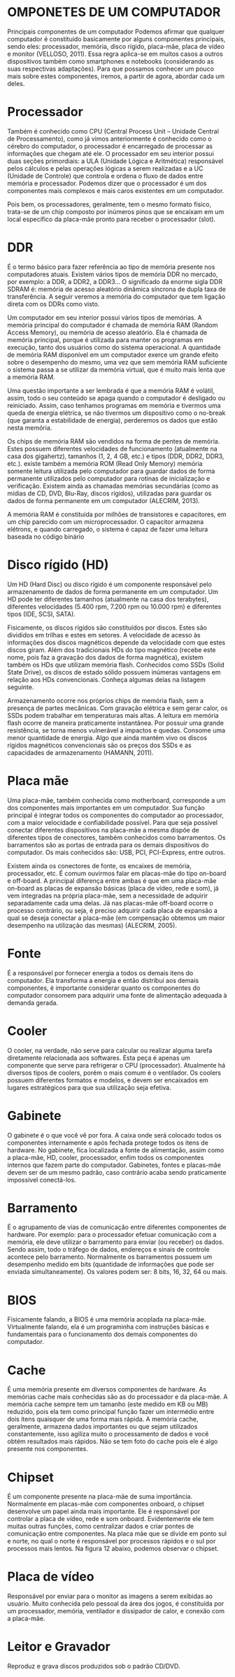# OMPONETES DE UM COMPUTADOR

Principais componentes de um computador
Podemos afirmar que qualquer computador é constituído basicamente por alguns componentes principais, sendo eles: processador, memória, disco rígido, placa-mãe, placa de vídeo e monitor (VELLOSO, 2011). Essa regra aplica-se em muitos casos a outros dispositivos também como smartphones e notebooks (considerando as suas respectivas adaptações). Para que possamos conhecer um pouco mais sobre estes componentes, iremos, a partir de agora, abordar cada um deles. 

# Processador
Também é conhecido como CPU (Central Process Unit – Unidade Central de Processamento), como já vimos anteriormente é conhecido como o cérebro do computador, o processador é encarregado de processar as informações que chegam até ele. O processador em seu interior possui duas seções primordiais: a ULA (Unidade Lógica e Aritmética) responsável pelos cálculos e pelas operações lógicas a serem realizadas e a UC (Unidade de Controle) que controla e ordena o fluxo de dados entre memória e processador. Podemos dizer que o processador é um dos componentes mais complexos e mais caros existentes em um computador.

Pois bem, os processadores, geralmente, tem o mesmo formato físico, trata-se de um chip composto por inúmeros pinos que se encaixam em um local específico da placa-mãe pronto para receber o processador (slot). 

# DDR
É o termo básico para fazer referência ao tipo de memória presente nos computadores atuais. Existem vários tipos de memória DDR no mercado, por exemplo: a DDR, a DDR2, a DDR3... O significado da enorme sigla DDR SDRAM é: memória de acesso aleatório dinâmica síncrona de dupla taxa de transferência. A seguir veremos a memória do computador que tem ligação direta com os DDRs como visto.

Um computador em seu interior possui vários tipos de memórias. A memória principal do computador é chamada de memória RAM (Random Access Memory), ou memória de acesso aleatório. Ela é chamada de memória principal, porque é utilizada para manter os programas em execução, tanto dos usuários como do sistema operacional. A quantidade de memória RAM disponível em um computador exerce um grande efeito sobre o desempenho do mesmo, uma vez que sem memória RAM suficiente o sistema passa a se utilizar da memória virtual, que é muito mais lenta que a memória RAM.

Uma questão importante a ser lembrada é que a memória RAM é volátil, assim, todo o seu conteúdo se apaga quando o computador é desligado ou reiniciado. Assim, caso tenhamos programas em memória e tivermos uma queda de energia elétrica, se não tivermos um dispositivo como o no-break (que garanta a estabilidade de energia), perderemos os dados que estão nesta memória.

Os chips de memória RAM são vendidos na forma de pentes de memória. Estes possuem diferentes velocidades de funcionamento (atualmente na casa dos gigahertz), tamanhos (1, 2, 4 GB, etc.) e tipos (DDR, DDR2, DDR3, etc.). existe também a memória ROM (Read Only Memory) memória somente leitura utilizada pelo computador para guardar dados de forma permanente utilizados pelo computador para rotinas de inicialização e verificação. Existem ainda as chamadas memórias secundárias (como as mídias de CD, DVD, Blu-Ray, discos rígidos), utilizadas para guardar os dados de forma permanente em um computador (ALECRIM, 2013).

A memória RAM é constituída por milhões de transistores e capacitores, em um chip parecido com um microprocessador. O capacitor armazena elétrons, e quando carregado, o sistema é capaz de fazer uma leitura baseada no código binário

# Disco rígido (HD)
Um HD (Hard Disc) ou disco rígido é um componente responsável pelo armazenamento de dados de forma permanente em um computador. Um HD pode ter diferentes tamanhos (atualmente na casa dos terabytes), diferentes velocidades (5.400 rpm, 7.200 rpm ou 10.000 rpm) e diferentes tipos (IDE, SCSI, SATA).

Fisicamente, os discos rígidos são constituídos por discos. Estes são divididos em trilhas e estes em setores. A velocidade de acesso às informações dos discos magnéticos depende da velocidade com que estes discos giram. Além dos tradicionais HDs do tipo magnético (recebe este nome, pois faz a gravação dos dados de forma magnética), existem também os HDs que utilizam memória flash. Conhecidos como SSDs (Solid State Drive), os discos de estado sólido possuem inúmeras vantagens em relação aos HDs convencionais. Conheça algumas delas na listagem seguinte.

Armazenamento ocorre nos próprios chips de memória flash, sem a presença de partes mecânicas.
Com gravação elétrica e sem gerar calor, os SSDs podem trabalhar em temperaturas mais altas.
A leitura em memória flash ocorre de maneira praticamente instantânea.
Por possuir uma grande resistência, se torna menos vulnerável a impactos e quedas.
Consome uma menor quantidade de energia.
Algo que ainda mantém vivo os discos rígidos magnéticos convencionais são os preços dos SSDs e as capacidades de armazenamento (HAMANN, 2011).

# Placa mãe
Uma placa-mãe, também conhecida como motherboard, corresponde a um dos componentes mais importantes em um computador. Sua função principal é integrar todos os componentes do computador ao processador, com a maior velocidade e confiabilidade possível. Para que seja possível conectar diferentes dispositivos na placa-mãe a mesma dispõe de diferentes tipos de conectores, também conhecidos como barramentos. Os barramentos são as portas de entrada para os demais dispositivos do computador. Os mais conhecidos são: USB, PCI, PCI-Express, entre outros.

Existem ainda os conectores de fonte, os encaixes de memória, processador, etc. É comum ouvirmos falar em placas-mãe do tipo on-board e off-board. A principal diferença entre ambas é que em uma placa-mãe on-board as placas de expansão básicas (placa de vídeo, rede e som), já vem integradas na própria placa-mãe, sem a necessidade de adquirir separadamente cada uma delas. Já nas placas-mãe off-board ocorre o processo contrário, ou seja, é preciso adquirir cada placa de expansão a qual se deseja conectar a placa-mãe (em compensação obtemos um maior desempenho na utilização das mesmas) (ALECRIM, 2005).

# Fonte
É a responsável por fornecer energia a todos os demais itens do computador. Ela transforma a energia e então distribui aos demais componentes, é importante considerar quanto os componentes do computador consomem para adquirir uma fonte de alimentação adequada à demanda gerada.

# Cooler
O cooler, na verdade, não serve para calcular ou realizar alguma tarefa diretamente relacionada aos softwares. Esta peça é apenas um componente que serve para refrigerar o CPU (processador). Atualmente há diversos tipos de coolers, porém o mais comum é o ventilador. Os coolers possuem diferentes formatos e modelos, e devem ser encaixados em lugares estratégicos para que sua utilização seja efetiva. 

# Gabinete
O gabinete é o que você vê por fora. A caixa onde será colocado todos os componentes internamente e após fechada protege todos os itens de hardware. No gabinete, fica localizada a fonte de alimentação, assim como a placa-mãe, HD, cooler, processador, enfim todos os componentes internos que fazem parte do computador. Gabinetes, fontes e placas-mãe devem ser de um mesmo padrão, caso contrário acaba sendo praticamente impossível conectá-los. 

# Barramento
É o agrupamento de vias de comunicação entre diferentes componentes de hardware. Por exemplo: para o processador efetuar comunicação com a memória, ele deve utilizar o barramento para enviar (ou receber) os dados. Sendo assim, todo o tráfego de dados, endereços e sinais de controle acontece pelo barramento. Normalmente os barramentos possuem um desempenho medido em bits (quantidade de informações que pode ser enviada simultaneamente). Os valores podem ser: 8 bits, 16, 32, 64 ou mais. 

# BIOS
Fisicamente falando, a BIOS é uma memória acoplada na placa-mãe. Virtualmente falando, ela é um programinha com instruções básicas e fundamentais para o funcionamento dos demais componentes do computador. 

# Cache
É uma memória presente em diversos componentes de hardware. As memórias cache mais conhecidas são as do processador e da placa-mãe. A memória cache sempre tem um tamanho (este medido em KB ou MB) reduzido, pois ela tem como principal função fazer um intermédio entre dois itens quaisquer de uma forma mais rápida. A memória cache, geralmente, armazena dados importantes ou que sejam utilizados constantemente, isso agiliza muito o processamento de dados e você obtém resultados mais rápidos. Não se tem foto do cache pois ele é algo presente nos componentes.

# Chipset
É um componente presente na placa-mãe de suma importância. Normalmente em placas-mãe com componentes onboard, o chipset desenvolve um papel ainda mais importante. Ele é responsável por controlar a placa de vídeo, rede e som onboard. Evidentemente ele tem muitas outras funções, como centralizar dados e criar pontes de comunicação entre componentes. Na placa mãe que se divide em ponto sul e norte, no qual o norte é responsável por processos rápidos e o sul por processos mais lentos. Na figura 12 abaixo, podemos observar o chipset.

# Placa de vídeo
Responsável por enviar para o monitor as imagens a serem exibidas ao usuário. Muito conhecida pelo pessoal da área dos jogos, é constituída por um processador, memória, ventilador e dissipador de calor, e conexão com a placa-mãe. 

# Leitor e Gravador
Reproduz e grava discos produzidos sob o padrão CD/DVD.

